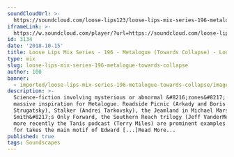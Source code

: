 ```yaml
---
soundCloudUrl: >-
  https://soundcloud.com/loose-lips123/loose-lips-mix-series-196-metalogue-towards-collapse
iframeLink: >-
  https://w.soundcloud.com/player/?url=https://soundcloud.com/loose-lips123/loose-lips-mix-series-196-metalogue-towards-collapse&color=00aabb&auto_play=false&hide_related=false&show_comments=true&show_user=true&show_reposts=false
id: 3134
date: '2018-10-15'
title: Loose Lips Mix Series - 196 - Metalogue (Towards Collapse) - Loose Lips
type: mix
slug: loose-lips-mix-series-196-metalogue-towards-collapse
author: 100
banner:
  - imported/loose-lips-mix-series-196-metalogue-towards-collapse/image3134.jpeg
description: >-
  Science-fiction involving mysterious or abnormal &#8216;zones&#8217; is a
  massive inspiration for Metalogue. Roadside Picnic (Arkady and Boris
  Strugatsky), Stalker (Andrei Tarkovsky), the Jeamland in Michael Marshall
  Smith&#8217;s Only Forward, the Southern Reach trilogy (Jeff VanderMeer) and
  more recently the Tanis podcast (Terry Miles) are prominent examples. This mix
  for takes the main motif of Edward [...]Read More...
published: true
tags: Soundscapes
---
```


